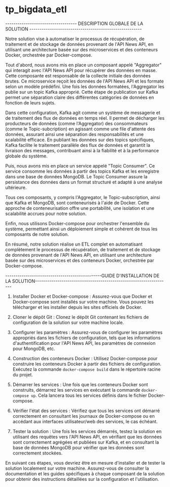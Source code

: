 # tp_bigdata_etl


----------------------------------- DESCRIPTION GLOBALE DE LA SOLUTION -------------------------------------------------------

Notre solution vise à automatiser le processus de récupération, de traitement et de stockage de données provenant de l'API News API, en utilisant une architecture basée sur des microservices et des conteneurs Docker, orchestrée par Docker-compose.

Tout d'abord, nous avons mis en place un composant appelé "Aggregator" qui interagit avec l'API News API pour récupérer des données en masse. Cette composante est responsable de la collecte initiale des données brutes.
Ce microservice reçoit les données de l'API News API et les formate selon un modèle prédéfini. Une fois les données formatées, l'Aggregator les publie sur un topic Kafka approprié. Cette étape de publication sur Kafka permet une séparation claire des différentes catégories de données en fonction de leurs sujets.

Dans cette configuration, Kafka agit comme un système de messagerie et de traitement des flux de données en temps réel. Il permet de décharger les producteurs de données (comme l'Aggregator) des consommateurs (comme le Topic-subcription) en agissant comme une file d'attente des données, assurant ainsi une séparation des responsabilités et une scalabilité efficace. En publiant les données sur des topics spécifiques, Kafka facilite le traitement parallèle des flux de données et garantit la livraison des messages, contribuant ainsi à la fiabilité et à la performance globale du système.

Puis, nous avons mis en place un service appelé "Topic Consumer". Ce service consomme les données à partir des topics Kafka et les enregistre dans une base de données MongoDB. Le Topic Consumer assure la persistance des données dans un format structuré et adapté à une analyse ultérieure.

Tous ces composants, y compris l'Aggregator, le Topic-subscription, ainsi que Kafka et MongoDB, sont conteneurisés à l'aide de Docker. Cette approche de conteneurisation offre une portabilité, une isolation et une scalabilité accrues pour notre solution.

Enfin, nous utilisons Docker-compose pour orchestrer l'ensemble du système, permettant ainsi un déploiement simple et cohérent de tous les composants de notre solution.

En résumé, notre solution réalise un ETL complet en automatisant complètement le processus de récupération, de traitement et de stockage de données provenant de l'API News API, en utilisant une architecture basée sur des microservices et des conteneurs Docker, orchestrée par Docker-compose.



-----------------------------------------------GUIDE D'INSTALLATION DE LA SOLUTION------------------------------------------------------------------


1. Installer Docker et Docker-compose : Assurez-vous que Docker et Docker-compose sont installés sur votre machine. Vous pouvez les télécharger et les installer depuis les sites officiels de Docker.

2. Cloner le dépôt Git : Clonez le dépôt Git contenant les fichiers de configuration de la solution sur votre machine locale.

3. Configurer les paramètres : Assurez-vous de configurer les paramètres appropriés dans les fichiers de configuration, tels que les informations d'authentification pour l'API News API, les paramètres de connexion pour MongoDB, etc.

4. Construction des conteneurs Docker : Utilisez Docker-compose pour construire les conteneurs Docker à partir des fichiers de configuration. Exécutez la commande `docker-compose build` dans le répertoire racine du projet.

5. Démarrer les services : Une fois que les conteneurs Docker sont construits, démarrez les services en exécutant la commande `docker-compose up`. Cela lancera tous les services définis dans le fichier Docker-compose.

6. Vérifier l'état des services : Vérifiez que tous les services ont démarré correctement en consultant les journaux de Docker-compose ou en accédant aux interfaces utilisateur/web des services, le cas échéant.

7. Tester la solution : Une fois les services démarrés, testez la solution en utilisant des requêtes vers l'API News API, en vérifiant que les données sont correctement agrégées et publiées sur Kafka, et en consultant la base de données MongoDB pour vérifier que les données sont correctement stockées.

En suivant ces étapes, vous devriez être en mesure d'installer et de tester la solution localement sur votre machine. Assurez-vous de consulter la documentation et les guides spécifiques à chaque composant de la solution pour obtenir des instructions détaillées sur la configuration et l'utilisation.
